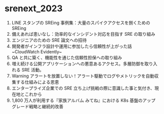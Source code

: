 # srenext_2023

1. LINE スタンプの SREing 事例集：大量のスパイクアクセスを捌くための SREing
2. 備えあれば患いなし：効率的なインシデント対応を目指す SRE の取り組み
3. エンジニアのための SRE 論文への招待
4. 開発者がインフラ設計や運用に参加したら信頼性が上がった話~CloudWatch Evidently~
5. QA と共に築く、機能性を通じた信頼性担保への取り組み
6. 増え続ける公開アプリケーションへの悪意あるアクセス。多層防御を取り入れる SRE 活動。
7. Warning アラートを放置しない！アラート駆動でログやメトリックを自動収集する仕組みによる恩恵
8. エンタープライズ企業での SRE 立ち上げ挑戦の際に意識した事と気付き、現在地とこれから
9. 1,800 万人が利用する『家族アルバム みてね』における K8s 基盤のアップグレード戦略と継続的改善
